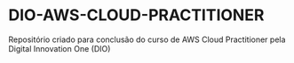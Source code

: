 # DIO-AWS-CLOUD-PRACTITIONER
Repositório criado para conclusão do curso de AWS Cloud Practitioner pela Digital Innovation One (DIO)
